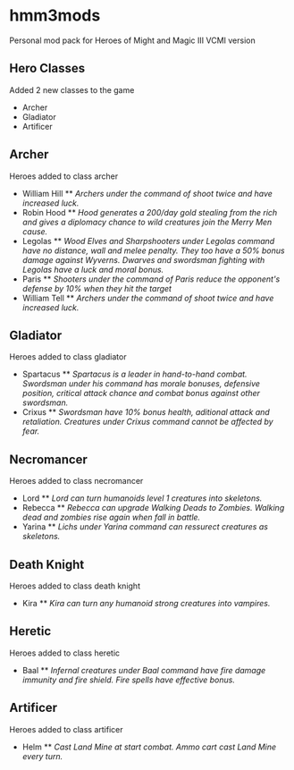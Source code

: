 # hmm3mods
Personal mod pack for Heroes of Might and Magic III VCMI version

## Hero Classes
Added 2 new classes to the game
* Archer
* Gladiator
* Artificer

## Archer
Heroes added to class archer
* William Hill
** *Archers under the command of shoot twice and have increased luck.*
* Robin Hood
** *Hood generates a 200/day gold stealing from the rich and gives a diplomacy chance to wild creatures join the Merry Men cause.*
* Legolas
** *Wood Elves and Sharpshooters under Legolas command have no distance, wall and melee penalty. They too have a 50% bonus damage against Wyverns. Dwarves and swordsman fighting with Legolas have a luck and moral bonus.*
* Paris
** *Shooters under the command of Paris reduce the opponent's defense by 10% when they hit the target*
* William Tell
** *Archers under the command of shoot twice and have increased luck.*

## Gladiator
Heroes added to class gladiator
* Spartacus
** *Spartacus is a leader in hand-to-hand combat. Swordsman under his command has morale bonuses, defensive position, critical attack chance and combat bonus against other swordsman.*
* Crixus
** *Swordsman have 10% bonus health, aditional attack and retaliation. Creatures under Crixus command cannot be affected by fear.*

## Necromancer
Heroes added to class necromancer
* Lord
** *Lord can turn humanoids level 1 creatures into skeletons.*
* Rebecca
** *Rebecca can upgrade Walking Deads to Zombies. Walking dead and zombies rise again when fall in battle.*
* Yarina
** *Lichs under Yarina command can ressurect creatures as skeletons.*

## Death Knight
Heroes added to class death knight
* Kira
** *Kira can turn any humanoid strong creatures into vampires.*

## Heretic
Heroes added to class heretic
* Baal
** *Infernal creatures under Baal command have fire damage immunity and fire shield. Fire spells have effective bonus.*

## Artificer
Heroes added to class artificer
* Helm
** *Cast Land Mine at start combat. Ammo cart cast Land Mine every turn.*